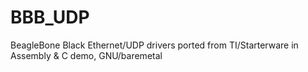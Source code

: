 # BBB_UDP
BeagleBone Black Ethernet/UDP drivers ported from TI/Starterware in Assembly &amp; C demo, GNU/baremetal 

